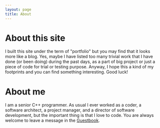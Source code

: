 ```yaml
---
layout: page
title: About
---
```


<h1>About this site</h1>

I built this site under the term of "portfolio" but you may find that it looks more like a blog. Yes, maybe I have listed too many trivial work that I have done (or been doing) during the past days, as a part of big project or just a piece of code for trial or testing purpose. Anyway, I hope this a kind of my footprints and you can find something interesting. Good luck!

<h1>About me</h1>

I am a senior C++ programmer. As usual I ever worked as a coder, a software architect, a project manager, and a director of software development, but the important thing is that I love to code. You are always welcome to leave a message in the <a href="/Guestbook">Guestbook</a>.
